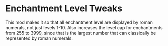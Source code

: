 # Enchantment Level Tweaks

This mod makes it so that all enchantment level are displayed by
roman numerals, not just levels 1-10. Also increases the level cap
for enchantments from 255 to 3999, since that is the largest 
number that can classically be represented by roman numerals.